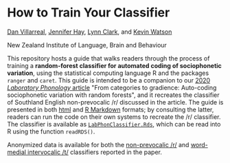 # How to Train Your Classifier

[Dan Villarreal](https://github.com/djvill), [Jennifer Hay](https://github.com/jenniferhay), [Lynn Clark](https://www.canterbury.ac.nz/arts/contact-us/people/lynn-clark.html), and [Kevin Watson](https://github.com/watsonkd)

New Zealand Institute of Language, Brain and Behaviour

This repository hosts a guide that walks readers through the process of training a **random-forest classifier for automated coding of sociophonetic variation**, using the statistical computing language R and the packages `ranger` and `caret`.
This guide is intended to be a companion to our [2020 _Laboratory Phonology_ article](https://www.journal-labphon.org/articles/10.5334/labphon.216/) "From categories to gradience: Auto-coding sociophonetic variation with random forests", and it recreates the classifier of Southland English non-prevocalic /r/ discussed in the article.
The guide is presented in both [html](https://nzilbb.github.io/How-to-Train-Your-Classifier/How_to_Train_Your_Classifier.html) and [R Markdown](How_to_Train_Your_Classifier.Rmd) formats;
by consulting the latter, readers can run the code on their own systems to recreate the /r/ classifier.
The classifier is available as [`LabPhonClassifier.Rds`](LabPhonClassifier.Rds), which can be read into R using the function `readRDS()`.

Anonymized data is available for both the [non-prevocalic /r/](Data/RClassifierData_03July2019.Rds) and [word-medial intervocalic /t/](Data/TClassifierData_14Nov2019.Rds) classifiers reported in the paper.
